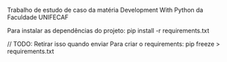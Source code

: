 Trabalho de estudo de caso da matéria Development With Python da Faculdade UNIFECAF

Para instalar as dependências do projeto:
pip install -r requirements.txt

// TODO: Retirar isso quando enviar
Para criar o requirements:
pip freeze > requirements.txt
